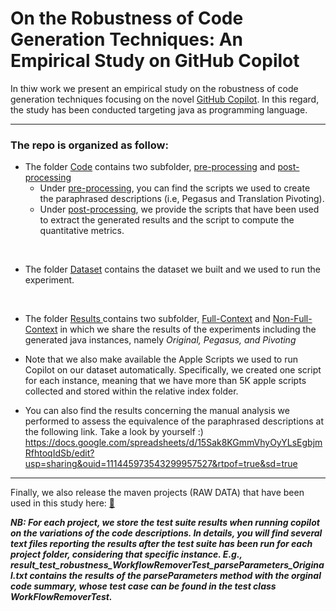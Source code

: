 # On the Robustness of Code Generation Techniques: An Empirical Study on GitHub Copilot

In thiw work we present an empirical study on the robustness of code generation techniques focusing on the novel <a href="https://copilot.github.com">GitHub Copilot</a>.
In this regard, the study has been conducted targeting java as programming language.

----------------

### The repo is organized as follow:

* The folder <a href="https://github.com/copilot-robustness/robustness/tree/main/Code">Code</a> contains two subfolder, <a href="https://github.com/copilot-robustness/robustness/tree/main/Code/pre-processing">pre-processing</a> and <a href="https://github.com/copilot-robustness/robustness/tree/main/Code/post-processing">post-processing</a>
  <br>
  * Under <a href="https://github.com/copilot-robustness/robustness/tree/main/Code/pre-processing">pre-processing</a>, you can find the scripts we used to create the paraphrased descriptions (i.e, Pegasus and Translation Pivoting). 
    <br>
  * Under <a href="https://github.com/copilot-robustness/robustness/tree/main/Code/post-processing">post-processing</a>, we provide the scripts that have been used to extract the generated results and the script to compute the quantitative metrics.
<br>

* The folder <a href="https://github.com/copilot-robustness/robustness/tree/main/Dataset">Dataset</a> contains the dataset we built and we used to run the experiment.
<br>

* The folder <a href="https://github.com/copilot-robustness/robustness/tree/main/Results"> Results </a> contains two subfolder, <a href="https://github.com/copilot-robustness/robustness/tree/main/Results/Full-Context">Full-Context</a> and <a href="https://github.com/copilot-robustness/robustness/tree/main/Results/Non-Full-Context">Non-Full-Context</a> in which we share the results of the experiments including the generated java instances, namely *Original, Pegasus, and Pivoting*
* Note that we also make available the Apple Scripts we used to run Copilot on our dataset automatically. Specifically, we created one script for each instance, meaning that we have more than 5K apple scripts collected and stored within the relative index folder.


* You can also find the results concerning the manual analysis we performed to assess the equivalence of the paraphrased descriptions at the following link. Take a look by yourself :) https://docs.google.com/spreadsheets/d/15Sak8KGmmVhyOyYLsEgbjmRfhtoqIdSb/edit?usp=sharing&ouid=111445973543299957527&rtpof=true&sd=true



----------------

Finally, we also release the maven projects (RAW DATA) that have been used in this study here: <a href="https://drive.google.com/drive/folders/1oDoQaIbHPb9kh8VDw0x2aE6Y7kkOFpBQ?usp=sharing">:open_file_folder:</a>

<b><i>NB: For each project, we store the test suite results when running copilot on the variations of the code descriptions.
In details, you will find several text files reporting the results after the test suite has been run for each project folder, considering that specific instance. E.g., *result_test_robustness_WorkflowRemoverTest_parseParameters_Original.txt* contains the results of the parseParameters method with the orginal code summary, whose test case can be found in the test class WorkFlowRemoverTest.</i></b>
